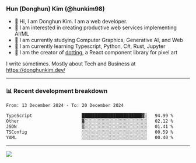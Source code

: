 ### Hun (Donghun) Kim (@hunkim98)

- 👋 Hi, I am Donghun Kim. I am a web developer. 
- 🤔 I am interested in creating productive web services implementing AI/ML
- 🔭 I am currently studying Computer Graphics, Generative AI, and Web 
- 🌱 I am currently learning Typescript, Python, C#, Rust, Jupyter
- 🎨 I am the creator of [dotting](https://github.com/hunkim98/dotting), a React component library for pixel art

I write sometimes. Mostly about Tech and Business at https://donghunkim.dev/

---
### 📊 Recent development breakdown
<!--START_SECTION:waka-->

```txt
From: 13 December 2024 - To: 20 December 2024

TypeScript                   ███████████████████████▓░   94.99 %
Other                        ▓░░░░░░░░░░░░░░░░░░░░░░░░   02.12 %
JSON                         ▒░░░░░░░░░░░░░░░░░░░░░░░░   01.41 %
TSConfig                     ░░░░░░░░░░░░░░░░░░░░░░░░░   00.59 %
YAML                         ░░░░░░░░░░░░░░░░░░░░░░░░░   00.40 %
```

<!--END_SECTION:waka-->
---

<!-- <div align='center'> -->
  <img align="center" src="https://github-readme-stats.vercel.app/api?username=hunkim98&theme=dark&show_icons=true"/>
<!-- </div> -->
<!--
**hunkim98/hunkim98** is a ✨ _special_ ✨ repository because its `README.md` (this file) appears on your GitHub profile.

Here are some ideas to get you started:

- 🔭 I’m currently working on ...
- 🌱 I’m currently learning ...
- 👯 I’m looking to collaborate on ...
- 🤔 I’m looking for help with ...
- 💬 Ask me about ...
- 📫 How to reach me: ...
- 😄 Pronouns: ...
- ⚡ Fun fact: ...
-->
